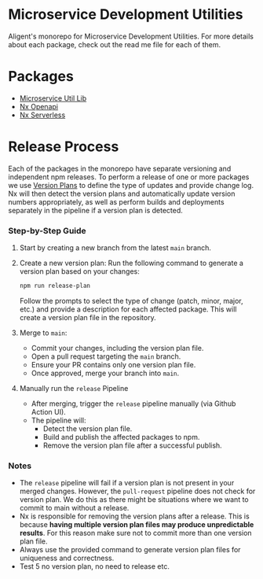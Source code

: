# Microservice Development Utilities

Aligent's monorepo for Microservice Development Utilities. For more details about each package, check out the read me file for each of them.

# Packages

- [Microservice Util Lib](/packages/microservice-util-lib/README.md)
- [Nx Openapi](/packages/nx-openapi/README.md)
- [Nx Serverless](/packages/nx-serverless/README.md)

# Release Process

Each of the packages in the monorepo have separate versioning and independent npm releases. To perform a release of one or more packages we use [Version Plans](https://nx.dev/recipes/nx-release/file-based-versioning-version-plans) to define the type of updates and provide change log. Nx will then detect the version plans and automatically update version numbers appropriately, as well as perform builds and deployments separately in the pipeline if a version plan is detected.

### Step-by-Step Guide

1. Start by creating a new branch from the latest `main` branch.

2. Create a new version plan: Run the following command to generate a version plan based on your changes:

   ```bash
   npm run release-plan
   ```

   Follow the prompts to select the type of change (patch, minor, major, etc.) and provide a description for each affected package. This will create a version plan file in the repository.

3. Merge to `main`:

   - Commit your changes, including the version plan file.
   - Open a pull request targeting the `main` branch.
   - Ensure your PR contains only one version plan file.
   - Once approved, merge your branch into `main`.

4. Manually run the `release` Pipeline
   - After merging, trigger the `release` pipeline manually (via Github Action UI).
   - The pipeline will:
     - Detect the version plan file.
     - Build and publish the affected packages to npm.
     - Remove the version plan file after a successful publish.

### Notes

- The `release` pipeline will fail if a version plan is not present in your merged changes. However, the `pull-request` pipeline does not check for version plan. We do this as there might be situations where we want to commit to main without a release.
- Nx is responsible for removing the version plans after a release. This is because **having multiple version plan files may produce unpredictable results**. For this reason make sure not to commit more than one version plan file.
- Always use the provided command to generate version plan files for uniqueness and correctness.
- Test 5 no version plan, no need to release etc.
